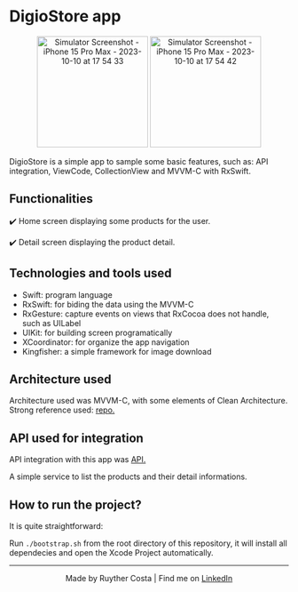 # DigioStore app

<p align="center">
  <img src="https://github.com/Themakew/digio-store-app/assets/3030029/ab309d51-6887-4a03-a467-fb498340a950" alt="Simulator Screenshot - iPhone 15 Pro Max - 2023-10-10 at 17 54 33" width="200"/>
  <img src="https://github.com/Themakew/digio-store-app/assets/3030029/53e30802-234b-43bd-9921-b135d5d893dc" alt="Simulator Screenshot - iPhone 15 Pro Max - 2023-10-10 at 17 54 42" width="200"/>
</p>

DigioStore is a simple app to sample some basic features, such as: API integration, ViewCode, CollectionView and MVVM-C with RxSwift.

## Functionalities
✔️ Home screen displaying some products for the user.

✔️ Detail screen displaying the product detail.

## Technologies and tools used

- Swift: program language
- RxSwift: for biding the data using the MVVM-C
- RxGesture: capture events on views that RxCocoa does not handle, such as UILabel
- UIKit: for building screen programatically
- XCoordinator: for organize the app navigation
- Kingfisher: a simple framework for image download

## Architecture used

Architecture used was MVVM-C, with some elements of Clean Architecture. Strong reference used: <a href="https://github.com/kudoleh/iOS-Clean-Architecture-MVVM">repo.</a></p> 

## API used for integration

API integration with this app was <a href="https://7hgi9vtkdc.execute-api.sa-east-1.amazonaws.com/sandbox/products">API.</a></p>
A simple service to list the products and their detail informations.

## How to run the project?

It is quite straightforward:

Run `./bootstrap.sh` from the root directory of this repository, it will install all dependecies and open the Xcode Project automatically.

---
<p align="center">Made by Ruyther Costa | Find me on <a href="https://www.linkedin.com/in/ruyther">LinkedIn</a></p>
